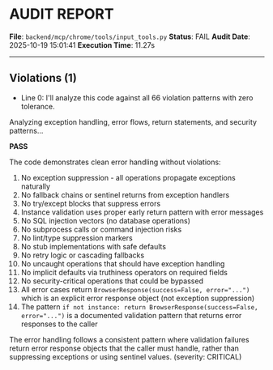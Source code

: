 # AUDIT REPORT

**File**: `backend/mcp/chrome/tools/input_tools.py`
**Status**: FAIL
**Audit Date**: 2025-10-19 15:01:41
**Execution Time**: 11.27s

---

## Violations (1)

- Line 0: I'll analyze this code against all 66 violation patterns with zero tolerance.

Analyzing exception handling, error flows, return statements, and security patterns...

**PASS**

The code demonstrates clean error handling without violations:

1. No exception suppression - all operations propagate exceptions naturally
2. No fallback chains or sentinel returns from exception handlers
3. No try/except blocks that suppress errors
4. Instance validation uses proper early return pattern with error messages
5. No SQL injection vectors (no database operations)
6. No subprocess calls or command injection risks
7. No lint/type suppression markers
8. No stub implementations with safe defaults
9. No retry logic or cascading fallbacks
10. No uncaught operations that should have exception handling
11. No implicit defaults via truthiness operators on required fields
12. No security-critical operations that could be bypassed
13. All error cases return `BrowserResponse(success=False, error="...")` which is an explicit error response object (not exception suppression)
14. The pattern `if not instance: return BrowserResponse(success=False, error="...")` is a documented validation pattern that returns error responses to the caller

The error handling follows a consistent pattern where validation failures return error response objects that the caller must handle, rather than suppressing exceptions or using sentinel values.
 (severity: CRITICAL)
